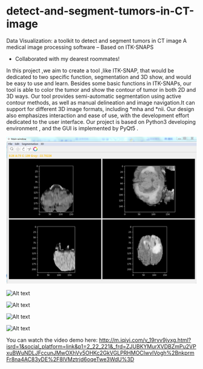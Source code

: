 # detect-and-segment-tumors-in-CT-image
Data Visualization: a toolkit to detect and segment tumors in CT image 
A medical image processing software – Based on ITK-SNAPS

- Collaborated with my dearest roommates! 

In this project ,we aim to create a tool ,like ITK-SNAP, that would be dedicated to two specific function, segmentation and 3D show, and would be easy to use and learn. Besides some basic functions in ITK-SNAPs, our tool is able to color the tumor and show the contour of tumor in both 2D and 3D ways. Our tool provides semi-automatic segmentation using active contour methods, as well as manual delineation and image navigation.It can support for different 3D image formats, including \*mha and \*nii.
Our design also emphasizes interaction and ease of use, with the development effort dedicated to the user interface. Our project is based on Python3 developing environment , and the GUI is implemented by PyQt5 .

![Alt text](image/image065.png?raw=true "Title")

![Alt text](image/image079.gif?raw=true "Title")

![Alt text](image/image80.gif?raw=true "Title")

![Alt text](image/image081.gif?raw=true "Title")

![Alt text](image/image082.gif?raw=true "Title")

You can watch the video demo here: http://m.iqiyi.com/v_19rvv9jyxg.html?isrd=1&social_platform=link&p1=2_22_221&_frd=ZJUBKYMurXVDBZmPu2VPxuBWuNDLJFccunJMwOXhVv5OHKc2GkVGLPRHMOCIwvlVogh%2BnkprmFr8na4AC83yDE%2F8lVMztrjd6oqeTwe3WdU%3D 
